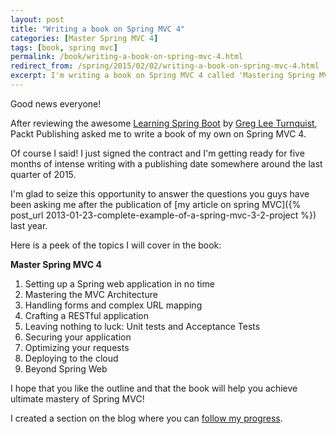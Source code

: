 ```yaml
---
layout: post
title: "Writing a book on Spring MVC 4"
categories: [Master Spring MVC 4]
tags: [book, spring mvc]
permalink: /book/writing-a-book-on-spring-mvc-4.html
redirect_from: /spring/2015/02/02/writing-a-book-on-spring-mvc-4.html
excerpt: I'm writing a book on Spring MVC 4 called 'Mastering Spring MVC 4' for Packt Publishing
---
```


Good news everyone!

After reviewing the awesome [Learning Spring Boot](https://www.packtpub.com/application-development/learning-spring-boot) by [Greg Lee Turnquist](https://twitter.com/gregturn),
Packt Publishing asked me to write a book of my own on Spring MVC 4.

Of course I said! I just signed the contract and I'm getting ready for five months of intense writing with a publishing date somewhere around
the last quarter of 2015.

I'm glad to seize this opportunity to answer the questions you guys have been asking me after the publication of
[my article on spring MVC]({% post_url 2013-01-23-complete-example-of-a-spring-mvc-3-2-project %}) last year.

Here is a peek of the topics I will cover in the book:

**Master Spring MVC 4**

1. Setting up a Spring web application in no time
2. Mastering the MVC Architecture
3. Handling forms and complex URL mapping
4. Crafting a RESTful application
5. Leaving nothing to luck: Unit tests and Acceptance Tests
6. Securing your application
7. Optimizing your requests
8. Deploying to the cloud
9. Beyond Spring Web

I hope that you like the outline and that the book will help you achieve ultimate mastery of Spring MVC!

I created a section on the blog where you can [follow my progress](/mastering-spring-mvc4.html).
